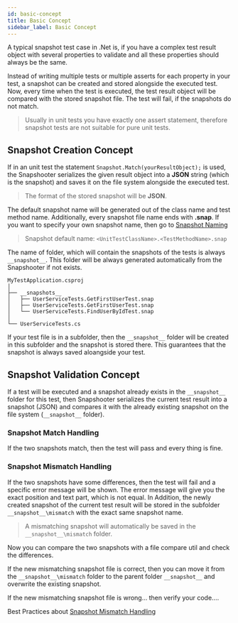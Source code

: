 ```yaml
---
id: basic-concept
title: Basic Concept
sidebar_label: Basic Concept
---
```


A typical snapshot test case in .Net is, if you have a complex test result object
with several properties to validate and all these properties should always
be the same.

Instead of writing multiple tests or multiple asserts for each property in your
test, a snapshot can be created and stored alongside the executed test. Now,
every time when the test is executed, the test result object will be compared
with the stored snapshot file. The test will fail, if the snapshots
do not match.

> Usually in unit tests you have exactly one assert statement, therefore
> snapshot tests are not suitable for pure unit tests.

## Snapshot Creation Concept

If in an unit test the statement `Snapshot.Match(yourResultObject);` is used,
the Snapshooter serializes the given result object into a **JSON** string
(which is the snapshot) and saves it on the file system alongside the executed
test.

> The format of the stored snapshot will be **JSON**.

The default snapshot name will be generated out of the class name and test
method name. Additionally, every snapshot file name ends with **.snap**. If
you want to specify your own snapshot name, then go to
[Snapshot Naming](snapshot-naming)

> Snapshot default name: `<UnitTestClassName>.<TestMethodName>.snap`

The name of folder, which will contain the snapshots of the tests is always `__snapshot__`. This folder will be always generated automatically from the
Snapshooter if not exists.

```
MyTestApplication.csproj
│
├── __snapshots__
│   ├── UserServiceTests.GetFirstUserTest.snap
│   ├── UserServiceTests.GetFirstUserTest.snap
│   └── UserServiceTests.FindUserByIdTest.snap
│
└── UserServiceTests.cs
```

If your test file is in a subfolder, then the `__snapshot__` folder will be
created in this subfolder and the snapshot is stored there. This guarantees that
the snapshot is always saved aloangside your test.

## Snapshot Validation Concept

If a test will be executed and a snapshot already exists in the `__snapshot__` folder for this test, then
Snapshooter serializes the current test result into a snapshot (JSON) and compares
it with the already existing snapshot on the file system (`__snapshot__` folder).

### Snapshot Match Handling

If the two snapshots match, then the test will pass and every thing
is fine.

### Snapshot Mismatch Handling

If the two snapshots have some differences, then the test will fail and a specific
error message will be shown. The error message will give you the exact position
and text part, which is not equal.
In Addition, the newly created snapshot of the current test result will be stored
in the subfolder `__snapshot__\mismatch` with the exact same snapshot name.

> A mismatching snapshot will automatically be saved in the
> `__snapshot__\mismatch` folder.

Now you can compare the two snapshots with a file compare util and check the
differences.

If the new mismatching snapshot file is correct, then you can move it from
the `__snapshot__\mismatch` folder to the parent folder `__snapshot__` and
overwrite the existing snapshot.

If the new mismatching snapshot file is wrong... then verify your code....

Best Practices about [Snapshot Mismatch Handling](snapshot-mismatch-handling)

